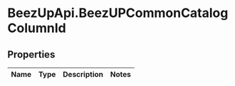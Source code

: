 # BeezUpApi.BeezUPCommonCatalogColumnId

## Properties
Name | Type | Description | Notes
------------ | ------------- | ------------- | -------------


